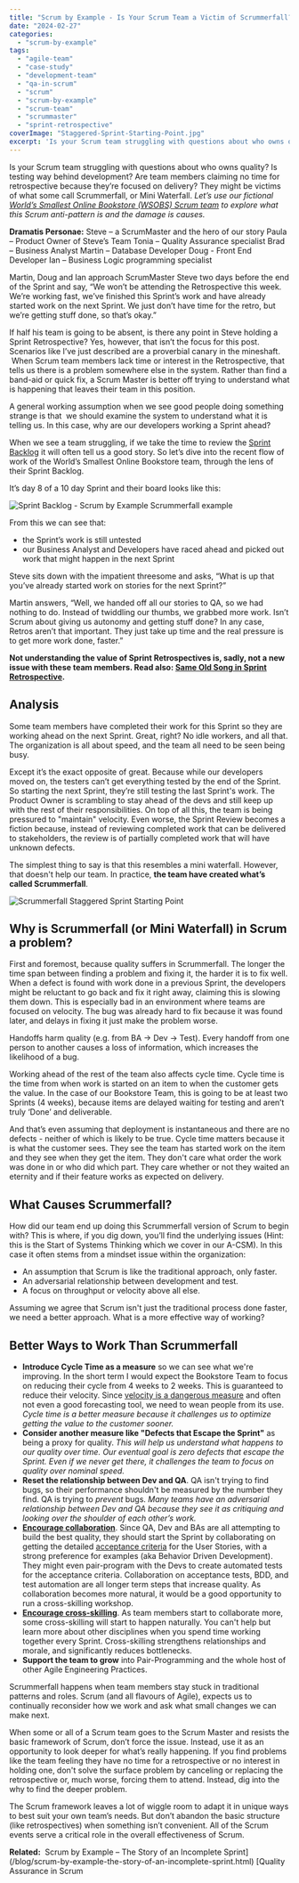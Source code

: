 ```yaml
---
title: "Scrum by Example - Is Your Scrum Team a Victim of Scrummerfall?"
date: "2024-02-27"
categories: 
  - "scrum-by-example"
tags: 
  - "agile-team"
  - "case-study"
  - "development-team"
  - "qa-in-scrum"
  - "scrum"
  - "scrum-by-example"
  - "scrum-team"
  - "scrummaster"
  - "sprint-retrospective"
coverImage: "Staggered-Sprint-Starting-Point.jpg"
excerpt: 'Is your Scrum team struggling with questions about who owns quality? Is testing way behind'
---
```


Is your Scrum team struggling with questions about who owns quality? Is testing way behind development? Are team members claiming no time for retrospective because they’re focused on delivery? They might be victims of what some call Scrummerfall, or Mini Waterfall. _Let’s use our fictional [World’s Smallest Online Bookstore (WSOBS) Scrum team](/blog/scrum-by-example.html) to explore what this Scrum anti-pattern is and the damage is causes._

**Dramatis Personae:** Steve – a ScrumMaster and the hero of our story Paula – Product Owner of Steve’s Team Tonia – Quality Assurance specialist Brad – Business Analyst Martin – Database Developer Doug - Front End Developer Ian – Business Logic programming specialist

Martin, Doug and Ian approach ScrumMaster Steve two days before the end of the Sprint and say, “We won’t be attending the Retrospective this week. We’re working fast, we’ve finished this Sprint’s work and have already started work on the next Sprint. We just don’t have time for the retro, but we’re getting stuff done, so that’s okay.”

If half his team is going to be absent, is there any point in Steve holding a Sprint Retrospective? Yes, however, that isn’t the focus for this post. Scenarios like I’ve just described are a proverbial canary in the mineshaft.  When Scrum team members lack time or interest in the Retrospective, that tells us there is a problem somewhere else in the system. Rather than find a band-aid or quick fix, a Scrum Master is better off trying to understand what is happening that leaves their team in this position.

A general working assumption when we see good people doing something strange is that  we should examine the system to understand what it is telling us. In this case, why are our developers working a Sprint ahead?

When we see a team struggling, if we take the time to review the [Sprint Backlog](/blog/the-humble-sprint-backlog.html) it will often tell us a good story. So let’s dive into the recent flow of work of the World’s Smallest Online Bookstore team, through the lens of their Sprint Backlog.

It’s day 8 of a 10 day Sprint and their board looks like this:

![Sprint Backlog - Scrum by Example Scrummerfall example](src/content/blog/scrum-team-scrummerfall/images/Sprint-Backlog-SbE-Scrumerfall-example.jpg)

From this we can see that:

- the Sprint’s work is still untested
- our Business Analyst and Developers have raced ahead and picked out work that might happen in the next Sprint

Steve sits down with the impatient threesome and asks, “What is up that you’ve already started work on stories for the next Sprint?”

Martin answers, “Well, we handed off all our stories to QA, so we had nothing to do. Instead of twiddling our thumbs, we grabbed more work. Isn’t Scrum about giving us autonomy and getting stuff done? In any case, Retros aren’t that important. They just take up time and the real pressure is to get more work done, faster.”

**Not understanding the value of Sprint Retrospectives is, sadly, not a new issue with these team members. Read also: [Same Old Song in Sprint Retrospective](/blog/same-old-song-in-sprint-retrospective.html).**

## Analysis

Some team members have completed their work for this Sprint so they are working ahead on the next Sprint. Great, right? No idle workers, and all that. The organization is all about speed, and the team all need to be seen being busy.

Except it’s the exact opposite of great. Because while our developers moved on, the testers can’t get everything tested by the end of the Sprint. So starting the next Sprint, they’re still testing the last Sprint's work. The Product Owner is scrambling to stay ahead of the devs and still keep up with the rest of their responsibilities. On top of all this, the team is being pressured to "maintain" velocity. Even worse, the Sprint Review becomes a fiction because, instead of reviewing completed work that can be delivered to stakeholders, the review is of partially completed work that will have unknown defects.

The simplest thing to say is that this resembles a mini waterfall. However, that doesn't help our team. In practice, **the team have created what’s called Scrummerfall**.

![Scrummerfall Staggered Sprint Starting Point](src/content/blog/scrum-team-scrummerfall/images/Staggered-Sprint-Starting-Point-1024x613.jpg)

## Why is Scrummerfall (or Mini Waterfall) in Scrum a problem?

First and foremost, because quality suffers in Scrummerfall. The longer the time span between finding a problem and fixing it, the harder it is to fix well. When a defect is found with work done in a previous Sprint, the developers might be reluctant to go back and fix it right away, claiming this is slowing them down. This is especially bad in an environment where teams are focused on velocity. The bug was already hard to fix because it was found later, and delays in fixing it just make the problem worse.

Handoffs harm quality (e.g. from BA -> Dev -> Test). Every handoff from one person to another causes a loss of information, which increases the likelihood of a bug.

Working ahead of the rest of the team also affects cycle time. Cycle time is the time from when work is started on an item to when the customer gets the value. In the case of our Bookstore Team, this is going to be at least two Sprints (4 weeks), because items are delayed waiting for testing and aren’t truly ‘Done’ and deliverable.

And that’s even assuming that deployment is instantaneous and there are no defects - neither of which is likely to be true. Cycle time matters because it is what the customer sees. They see the team has started work on the item and they see when they get the item. They don't care what order the work was done in or who did which part. They care whether or not they waited an eternity and if their feature works as expected on delivery.

## What Causes Scrummerfall?

How did our team end up doing this Scrummerfall version of Scrum to begin with? This is where, if you dig down, you’ll find the underlying issues (Hint: this is the Start of Systems Thinking which we cover in our A-CSM). In this case it often stems from a mindset issue within the organization:

- An assumption that Scrum is like the traditional approach, only faster.
- An adversarial relationship between development and test.
- A focus on throughput or velocity above all else.

Assuming we agree that Scrum isn't just the traditional process done faster, we need a better approach. What is a more effective way of working?

## Better Ways to Work Than Scrummerfall

- **Introduce Cycle Time as a measure** so we can see what we're improving. In the short term I would expect the Bookstore Team to focus on reducing their cycle from 4 weeks to 2 weeks. This is guaranteed to reduce their velocity. Since [velocity is a dangerous measure](/blog/measurement-for-scrum-what-are-appropriate-measures.html) and often not even a good forecasting tool, we need to wean people from its use. _Cycle time is a better measure because it challenges us to optimize getting the value to the customer sooner._
- **Consider another measure like "Defects that Escape the Sprint"** as being a proxy for quality. _This will help us understand what happens to our quality over time. Our eventual goal is zero defects that escape the Sprint. Even if we never get there, it challenges the team to focus on quality over nominal speed._
- **Reset the relationship between Dev and QA**. QA isn't trying to find bugs, so their performance shouldn't be measured by the number they find. QA is trying to _prevent_ bugs. _Many teams have an adversarial relationship between Dev and QA because they see it as critiquing and looking over the shoulder of each other’s work._
- [**Encourage collaboration**](/blog/collaboration-over-work-in-isolation.html). Since QA, Dev and BAs are all attempting to build the best quality, they should start the Sprint by collaborating on getting the detailed [acceptance criteria](/blog/scrummaster-tales-team-collaborate-acceptance-criteria.html) for the User Stories, with a strong preference for examples (aka Behavior Driven Development). They might even pair-program with the Devs to create automated tests for the acceptance criteria. Collaboration on acceptance tests, BDD, and test automation are all longer term steps that increase quality. As collaboration becomes more natural, it would be a good opportunity to run a cross-skilling workshop.
- **[Encourage cross-skilling](/blog/how-to-cross-skill-and-grow-t-shaped-team-members.html)**. As team members start to collaborate more, some cross-skilling will start to happen naturally. You can't help but learn more about other disciplines when you spend time working together every Sprint. Cross-skilling strengthens relationships and morale, and significantly reduces bottlenecks.
- **Support the team to grow** into Pair-Programming and the whole host of other Agile Engineering Practices.

Scrummerfall happens when team members stay stuck in traditional patterns and roles. Scrum (and all flavours of Agile), expects us to continually reconsider how we work and ask what small changes we can make next.

When some or all of a Scrum team goes to the Scrum Master and resists the basic framework of Scrum, don’t force the issue. Instead, use it as an opportunity to look deeper for what’s really happening. If you find problems like the team feeling they have no time for a retrospective or no interest in holding one, don't solve the surface problem by canceling or replacing the retrospective or, much worse, forcing them to attend. Instead, dig into the why to find the deeper problem.

The Scrum framework leaves a lot of wiggle room to adapt it in unique ways to best suit your own team’s needs. But don’t abandon the basic structure (like retrospectives) when something isn’t convenient. All of the Scrum events serve a critical role in the overall effectiveness of Scrum.

**Related:**  Scrum by Example – The Story of an Incomplete Sprint](/blog/scrum-by-example-the-story-of-an-incomplete-sprint.html) [Quality Assurance in Scrum
